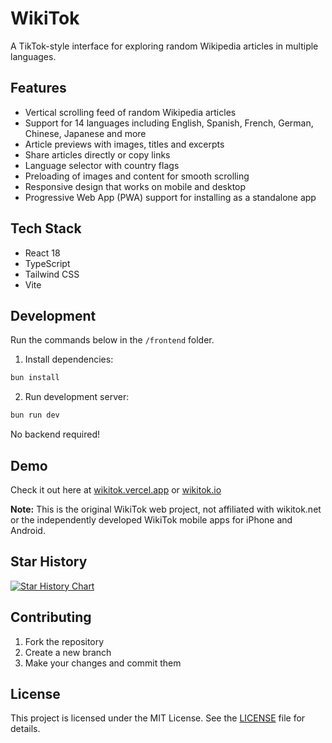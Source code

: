 # WikiTok

A TikTok-style interface for exploring random Wikipedia articles in multiple languages.

## Features

- Vertical scrolling feed of random Wikipedia articles
- Support for 14 languages including English, Spanish, French, German, Chinese, Japanese and more
- Article previews with images, titles and excerpts
- Share articles directly or copy links
- Language selector with country flags
- Preloading of images and content for smooth scrolling
- Responsive design that works on mobile and desktop
- Progressive Web App (PWA) support for installing as a standalone app

## Tech Stack

- React 18
- TypeScript
- Tailwind CSS
- Vite

## Development

Run the commands below in the `/frontend` folder.

1. Install dependencies:

```bash
bun install
```

2. Run development server:

```bash
bun run dev
```

No backend required!

## Demo

Check it out here at [wikitok.vercel.app](https://wikitok.vercel.app) or [wikitok.io](https://www.wikitok.io)

**Note:** This is the original WikiTok web project, not affiliated with wikitok.net or the independently developed WikiTok mobile apps for iPhone and Android.

## Star History

[![Star History Chart](https://api.star-history.com/svg?repos=IsaacGemal/wikitok&type=Date)](https://star-history.com/#IsaacGemal/wikitok&Date)

## Contributing

1. Fork the repository
2. Create a new branch
3. Make your changes and commit them

## License

This project is licensed under the MIT License. See the [LICENSE](LICENSE) file for details.